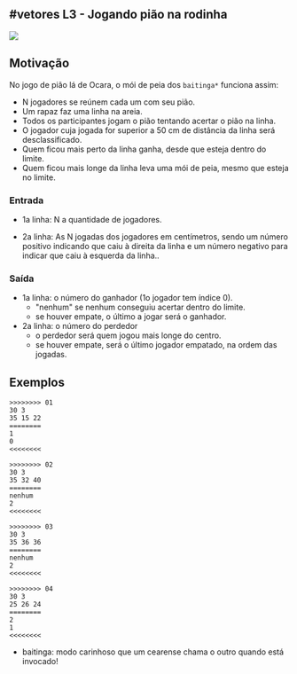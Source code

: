 ## #vetores L3 - Jogando pião na rodinha


![](https://raw.githubusercontent.com/qxcodefup/moodle/master/base/100/__capa.jpg)

## Motivação

No jogo de pião lá de Ocara, o mói de peia dos `baitinga*` funciona assim:
- N jogadores se reúnem cada um com seu pião.
- Um rapaz faz uma linha na areia.
- Todos os participantes jogam o pião tentando acertar o pião na linha.
- O jogador cuja jogada for superior a 50 cm de distância da linha será desclassificado.
- Quem ficou mais perto da linha ganha, desde que esteja dentro do limite.
- Quem ficou mais longe da linha leva uma mói de peia, mesmo que esteja no limite.

### Entrada

- 1a linha: N a quantidade de jogadores.

- 2a linha: As N jogadas dos jogadores em centímetros, sendo um número positivo indicando que caiu à direita da linha e um número negativo para indicar que caiu à esquerda da linha..

### Saída

- 1a linha: o número do ganhador (1o jogador tem índice 0).
    - "nenhum" se nenhum conseguiu acertar dentro do limite.
    - se houver empate, o último a jogar será o ganhador.
- 2a linha: o número do perdedor
    - o perdedor será quem jogou mais longe do centro.
    - se houver empate, será o último jogador empatado, na ordem das jogadas.

## Exemplos

```
>>>>>>>> 01
30 3
35 15 22
========
1
0
<<<<<<<<

>>>>>>>> 02
30 3
35 32 40
========
nenhum
2
<<<<<<<<

>>>>>>>> 03
30 3
35 36 36
========
nenhum
2
<<<<<<<<

>>>>>>>> 04
30 3
25 26 24
========
2
1
<<<<<<<<
```


* baitinga: modo carinhoso que um cearense chama o outro quando está invocado!
